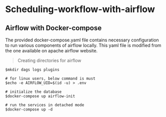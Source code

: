 # Scheduling-workflow-with-airflow

## Airflow with Docker-compose
The provided docker-compose.yaml file contains necessary configuration to run various components of airflow locally. This yaml file is modified 
from the one available on apache airflow website.
> Creating directories for airflow
```
$mkdir dags logs plugins

# for linux users, below command is must
$echo -e AIRFLOW_UID=$(id -u) > .env

# initialize the database
$docker-compose up airflow-init

# run the services in detached mode
$docker-compose up -d
```

